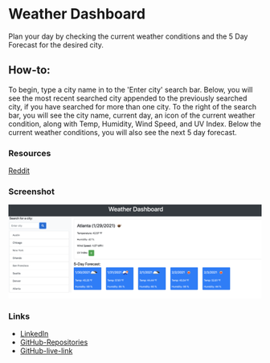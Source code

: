 # Weather Dashboard

Plan your day by checking the current weather conditions and the 5 Day Forecast for the desired city.

## How-to:

To begin, type a city name in to the 'Enter city' search bar. Below, you will see the most recent searched city appended to the previously searched city, if you have searched for more than one city. To the right of the search bar, you will see the city name, current day, an icon of the current weather condition, along with Temp, Humidity, Wind Speed, and UV Index. Below the current weather conditions, you will also see the next 5 day forecast.

### Resources

[Reddit](https://www.reddit.com/r/FreeCodeCamp/comments/4con5s/how_do_i_use_the_icon_given_in_the_open_weather/)

### Screenshot

![Weather Dashboard](Assets/weather-dashboard-screenshot.png)

### Links

* [LinkedIn](https://www.linkedin.com/in/cdfox/)
* [GitHub-Repositories](https://github.com/CFox2019/Weather-Dashboard)
* [GitHub-live-link](https://cfox2019.github.io/Weather-Dashboard/)
